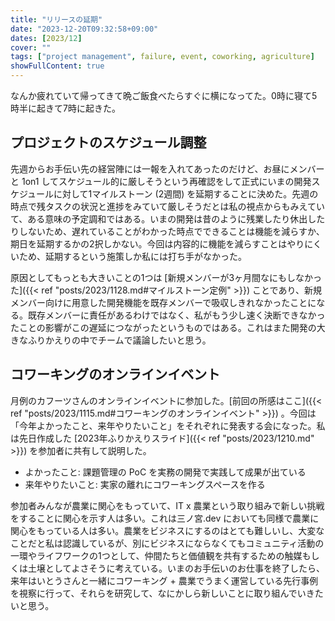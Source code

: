 ```yaml
---
title: "リリースの延期"
date: "2023-12-20T09:32:58+09:00"
dates: [2023/12]
cover: ""
tags: ["project management", failure, event, coworking, agriculture]
showFullContent: true
---
```


なんか疲れていて帰ってきて晩ご飯食べたらすぐに横になってた。0時に寝て5時半に起きて7時に起きた。

## プロジェクトのスケジュール調整

先週からお手伝い先の経営陣には一報を入れてあったのだけど、お昼にメンバーと 1on1 してスケジュール的に厳しそうという再確認をして正式にいまの開発スケジュールに対して1マイルストーン (2週間) を延期することに決めた。先週の時点で残タスクの状況と進捗をみていて厳しそうだとは私の視点からもみえていて、ある意味の予定調和ではある。いまの開発は昔のように残業したり休出したりしないため、遅れていることがわかった時点でできることは機能を減らすか、期日を延期するかの2択しかない。今回は内容的に機能を減らすことはやりにくいため、延期するという施策しか私には打ち手がなかった。

原因としてもっとも大きいことの1つは [新規メンバーが3ヶ月間なにもしなかった]({{< ref "posts/2023/1128.md#マイルストーン定例" >}}) ことであり、新規メンバー向けに用意した開発機能を既存メンバーで吸収しきれなかったことになる。既存メンバーに責任があるわけではなく、私がもう少し速く決断できなかったことの影響がこの遅延につながったというものではある。これはまた開発の大きなふりかえりの中でチームで議論したいと思う。

## コワーキングのオンラインイベント

月例のカフーツさんのオンラインイベントに参加した。[前回の所感はここ]({{< ref "posts/2023/1115.md#コワーキングのオンラインイベント" >}}) 。今回は「今年よかったこと、来年やりたいこと」をそれぞれに発表する会になった。私は先日作成した [2023年ふりかえりスライド]({{< ref "posts/2023/1210.md" >}}) を参加者に共有して説明した。

* よかったこと: 課題管理の PoC を実務の開発で実践して成果が出ている
* 来年やりたいこと: 実家の離れにコワーキングスペースを作る

参加者みんなが農業に関心をもっていて、IT x 農業という取り組みで新しい挑戦をすることに関心を示す人は多い。これは三ノ宮.dev においても同様で農業に関心をもっている人は多い。農業をビジネスにするのはとても難しいし、大変なことだと私は認識しているが、別にビジネスにならなくてもコミュニティ活動の一環やライフワークの1つとして、仲間たちと価値観を共有するための触媒もしくは土壌としてよさそうに考えている。いまのお手伝いのお仕事を終了したら、来年はいとうさんと一緒にコワーキング + 農業でうまく運営している先行事例を視察に行って、それらを研究して、なにかしら新しいことに取り組んでいきたいと思う。
